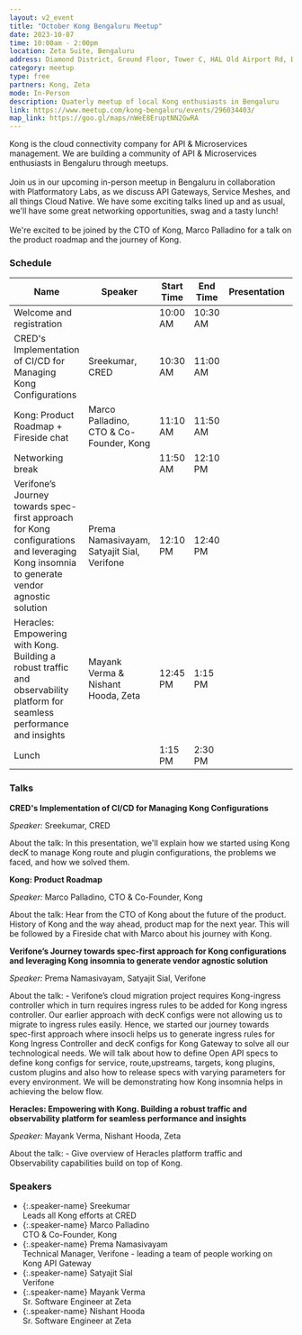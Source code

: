 ```yaml
---
layout: v2_event
title: "October Kong Bengaluru Meetup"
date: 2023-10-07
time: 10:00am - 2:00pm
location: Zeta Suite, Bengaluru
address: Diamond District, Ground Floor, Tower C, HAL Old Airport Rd, Domlur, Bengaluru, Karnataka 560008
category: meetup
type: free
partners: Kong, Zeta
mode: In-Person
description: Quaterly meetup of local Kong enthusiasts in Bengaluru
link: https://www.meetup.com/kong-bengaluru/events/296034403/
map_link: https://goo.gl/maps/nWeE8EruptNN2GwRA
---
```


<div class="about">
Kong is the cloud connectivity company for API & Microservices management. We are building a community of API & Microservices enthusiasts in Bengaluru through meetups.
<br><br>
Join us in our upcoming in-person meetup in Bengaluru in collaboration with Platformatory Labs, as we discuss API Gateways, Service Meshes, and all things Cloud Native. We have some exciting talks lined up and as usual, we'll have some great networking opportunities, swag and a tasty lunch!
<br>
<br>
We're excited to be joined by the CTO of Kong, Marco Palladino for a talk on the product roadmap and the journey of Kong.
</div>

### Schedule

| Name                                                                                                                                     | Speaker                                    | Start Time | End Time | Presentation | Recording |
| ---------------------------------------------------------------------------------------------------------------------------------------- | ------------------------------------------ | ---------- | -------- | ------------ | --------- |
| Welcome and registration                                                                                                                 |                                            | 10:00 AM   | 10:30 AM |              |           |
| CRED's Implementation of CI/CD for Managing Kong Configurations                                                                          | Sreekumar, CRED                            | 10:30 AM   | 11:00 AM |              |           |
| Kong: Product Roadmap + Fireside chat                                                                                                    | Marco Palladino, CTO & Co-Founder, Kong    | 11:10 AM   | 11:50 AM |              |           |
| Networking break                                                                                                                         |                                            | 11:50 AM   | 12:10 PM |              |           |
| Verifone’s Journey towards spec-first approach for Kong configurations and leveraging Kong insomnia to generate vendor agnostic solution | Prema Namasivayam, Satyajit Sial, Verifone | 12:10 PM   | 12:40 PM |              |           |
| Heracles: Empowering with Kong. Building a robust traffic and observability platform for seamless performance and insights               | Mayank Verma & Nishant Hooda, Zeta         | 12:45 PM   | 1:15 PM  |              |           |
| Lunch                                                                                                                                    |                                            | 1:15 PM    | 2:30 PM  |              |           |

### Talks

**CRED's Implementation of CI/CD for Managing Kong Configurations**

_Speaker:_ Sreekumar, CRED

About the talk: In this presentation, we'll explain how we started using Kong decK to manage Kong route and plugin configurations, the problems we faced, and how we solved them.

**Kong: Product Roadmap**

_Speaker:_ Marco Palladino, CTO & Co-Founder, Kong

About the talk: Hear from the CTO of Kong about the future of the product. History of Kong and the way ahead, product map for the next year. This will be followed by a Fireside chat with Marco about his journey with Kong.

**Verifone’s Journey towards spec-first approach for Kong configurations and leveraging Kong insomnia to generate vendor agnostic solution**

_Speaker:_ Prema Namasivayam, Satyajit Sial, Verifone

About the talk: - Verifone’s cloud migration project requires Kong-ingress controller which in turn requires ingress rules to be added for Kong ingress controller. Our earlier approach with decK configs were not allowing us to migrate to ingress rules easily. Hence, we started our journey towards spec-first approach where insocli helps us to generate ingress rules for Kong Ingress Controller and decK configs for Kong Gateway to solve all our technological needs. We will talk about how to define Open API specs to define kong configs for service, route,upstreams, targets, kong plugins, custom plugins and also how to release specs with varying parameters for every environment. We will be demonstrating how Kong insomnia helps in achieving the below flow.

**Heracles: Empowering with Kong. Building a robust traffic and observability platform for seamless performance and insights**

_Speaker:_ Mayank Verma, Nishant Hooda, Zeta

About the talk: - Give overview of Heracles platform traffic and Observability capabilities build on top of Kong.

### Speakers

- {:.speaker-name} Sreekumar <br> <span class="speaker-description"> Leads all Kong efforts at CRED </span>
- {:.speaker-name} Marco Palladino <br> <span class="speaker-description"> CTO & Co-Founder, Kong </span>
- {:.speaker-name} Prema Namasivayam <br> <span class="speaker-description"> Technical Manager, Verifone - leading a team of people working on Kong API Gateway </span>
- {:.speaker-name} Satyajit Sial <br> <span class="speaker-description"> Verifone </span>
- {:.speaker-name} Mayank Verma <br> <span class="speaker-description"> Sr. Software Engineer at Zeta </span>
- {:.speaker-name} Nishant Hooda <br> <span class="speaker-description"> Sr. Software Engineer at Zeta </span>
